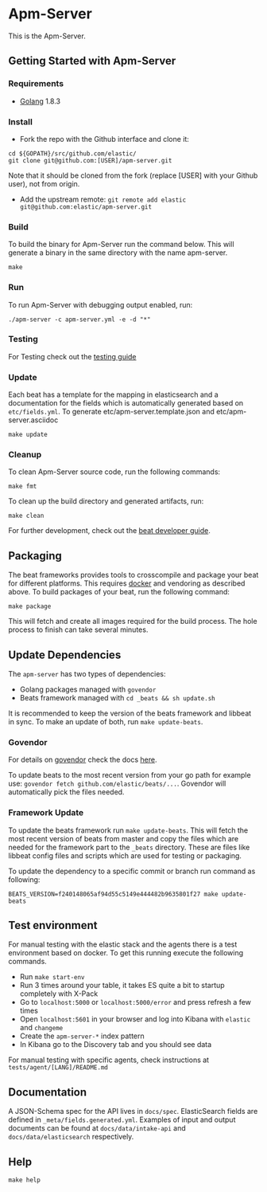 # Apm-Server

This is the Apm-Server.

## Getting Started with Apm-Server

### Requirements

* [Golang](https://golang.org/dl/) 1.8.3

### Install

+ Fork the repo with the Github interface and clone it:

```
cd ${GOPATH}/src/github.com/elastic/
git clone git@github.com:[USER]/apm-server.git
```
Note that it should be cloned from the fork (replace [USER] with your Github user), not from origin.

+ Add the upstream remote:
```git remote add elastic git@github.com:elastic/apm-server.git```

### Build

To build the binary for Apm-Server run the command below. This will generate a binary
in the same directory with the name apm-server.

```
make
```

### Run

To run Apm-Server with debugging output enabled, run:

```
./apm-server -c apm-server.yml -e -d "*"
```

### Testing
For Testing check out the [testing guide](TESTING.md)

### Update

Each beat has a template for the mapping in elasticsearch and a documentation for the fields
which is automatically generated based on `etc/fields.yml`.
To generate etc/apm-server.template.json and etc/apm-server.asciidoc

```
make update
```

### Cleanup

To clean Apm-Server source code, run the following commands:

```
make fmt
```

To clean up the build directory and generated artifacts, run:

```
make clean
```

For further development, check out the [beat developer guide](https://www.elastic.co/guide/en/beats/libbeat/current/new-beat.html).

## Packaging

The beat frameworks provides tools to crosscompile and package your beat for different platforms. This requires [docker](https://www.docker.com/) and vendoring as described above. To build packages of your beat, run the following command:

```
make package
```

This will fetch and create all images required for the build process. The hole process to finish can take several minutes.

## Update Dependencies

The `apm-server` has two types of dependencies:

* Golang packages managed with `govendor`
* Beats framework managed with `cd _beats && sh update.sh`

It is recommended to keep the version of the beats framework and libbeat in sync. To make an update of both, run `make update-beats`.

### Govendor

For details on [govendor](https://github.com/kardianos/govendor) check the docs [here](https://github.com/kardianos/govendor).

To update beats to the most recent version from your go path for example use: `govendor fetch github.com/elastic/beats/...`.
Govendor will automatically pick the files needed.

### Framework Update

To update the beats framework run `make update-beats`. This will fetch the most recent version of beats from master and copy
the files which are needed for the framework part to the `_beats` directory. These are files like libbeat config files and
scripts which are used for testing or packaging.

To update the dependency to a specific commit or branch run command as following:

```
BEATS_VERSION=f240148065af94d55c5149e444482b9635801f27 make update-beats
```

## Test environment

For manual testing with the elastic stack and the agents there is a test environment based on docker. To
get this running execute the following commands.

* Run `make start-env`
* Run 3 times around your table, it takes ES quite a bit to startup completely with X-Pack
* Go to `localhost:5000` or `localhost:5000/error` and press refresh a few times
* Open `localhost:5601` in your browser and log into Kibana with `elastic` and `changeme`
* Create the `apm-server-*` index pattern
* In Kibana go to the Discovery tab and you should see data

For manual testing with specific agents, check instructions at `tests/agent/[LANG]/README.md`

## Documentation

A JSON-Schema spec for the API lives in `docs/spec`. 
ElasticSearch fields are defined in `_meta/fields.generated.yml`.
Examples of input and output documents can be found at `docs/data/intake-api` and `docs/data/elasticsearch` respectively.

## Help

`make help`

